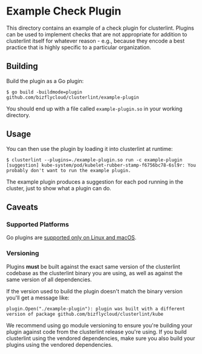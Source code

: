 # Example Check Plugin

This directory contains an example of a check plugin for clusterlint. Plugins
can be used to implement checks that are not appropriate for addition to
clusterlint itself for whatever reason - e.g., because they encode a best
practice that is highly specific to a particular organization.

## Building

Build the plugin as a Go plugin:

```console
$ go build -buildmode=plugin github.com/bizflycloud/clusterlint/example-plugin
```

You should end up with a file called `example-plugin.so` in your working
directory.

## Usage

You can then use the plugin by loading it into clusterlint at runtime:

```console
$ clusterlint --plugins=./example-plugin.so run -c example-plugin
[suggestion] kube-system/pod/kubelet-rubber-stamp-f6756bc78-6sl9r: You probably don't want to run the example plugin.
```

The example plugin produces a suggestion for each pod running in the cluster,
just to show what a plugin can do.

## Caveats

### Supported Platforms

Go plugins are [supported only on Linux and macOS](https://golang.org/pkg/plugin/#pkg-overview).

### Versioning

Plugins **must** be built against the exact same version of the clusterlint
codebase as the clusterlint binary you are using, as well as against the same
version of all dependencies.

If the version used to build the plugin doesn't match the binary version you'll
get a message like:

```
plugin.Open("./example-plugin"): plugin was built with a different version of package github.com/bizflycloud/clusterlint/kube
```

We recommend using go module versioning to ensure you're building your plugin
against code from the clusterlint release you're using. If you build clusterlint
using the vendored dependencies, make sure you also build your plugins using the
vendored dependencies.
